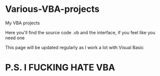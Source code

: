 # Various-VBA-projects
My VBA projects 

Here you'll find the source code .vb and the interface, if you feel like you need one

This page will be updated regularly as I work a lot with Visual Basic

# P.S. I FUCKING HATE VBA
